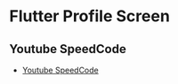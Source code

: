 # Flutter Profile Screen


## Youtube SpeedCode

- [Youtube SpeedCode](https://youtu.be/khJ86lXeKtE)
